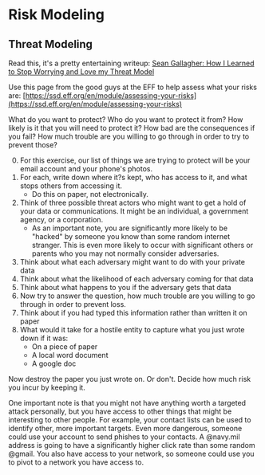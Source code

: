 # Risk Modeling
## Threat Modeling 

Read this, it's a pretty entertaining writeup: [Sean Gallagher: How I Learned to Stop Worrying and Love my Threat Model](https://arstechnica.com/information-technology/2017/07/how-i-learned-to-stop-worrying-mostly-and-love-my-threat-model/)

Use this page from the good guys at the EFF to help assess what your risks are: [https://ssd.eff.org/en/module/assessing-your-risks](https://ssd.eff.org/en/module/assessing-your-risks)

What do you want to protect? Who do you want to protect it from? How likely is it that you will need to protect it? How bad are the consequences if you fail? How much trouble are you willing to go through in order to try to prevent those?

0. For this exercise, our list of things we are trying to protect will be your email account and your phone's photos. 
1. For each, write down where it?s kept, who has access to it, and what stops others from accessing it.
   * Do this on paper, not electronically.
2. Think of three possible threat actors who might want to get a hold of your data or communications. It might be an individual, a government agency, or a corporation.
   * As an important note, you are significantly more likely to be "hacked" by someone you know than some random internet stranger. This is even more likely to occur with significant others or parents who you may not normally consider adversaries. 
3. Think about what each adversary might want to do with your private data
4. Think about what the likelihood of each adversary coming for that data
5. Think about what happens to you if the adversary gets that data
6. Now try to answer the question, how much trouble are you willing to go through in order to prevent loss.
7. Think about if you had typed this information rather than written it on paper
8. What would it take for a hostile entity to capture what you just wrote down if it was:
   * On a piece of paper
   * A local word document
   * A google doc

Now destroy the paper you just wrote on. Or don't. Decide how much risk you incur by keeping it. 

One important note is that you might not have anything worth a targeted attack personally, but you have access to other things that might be interesting to other people. For example, your contact lists can be used to identify other, more important targets. Even more dangerous, someone could use your account to send phishes to your contacts. A @navy.mil address is going to have a significantly higher click rate than some random @gmail. You also have access to your network, so someone could use you to pivot to a network you have access to.